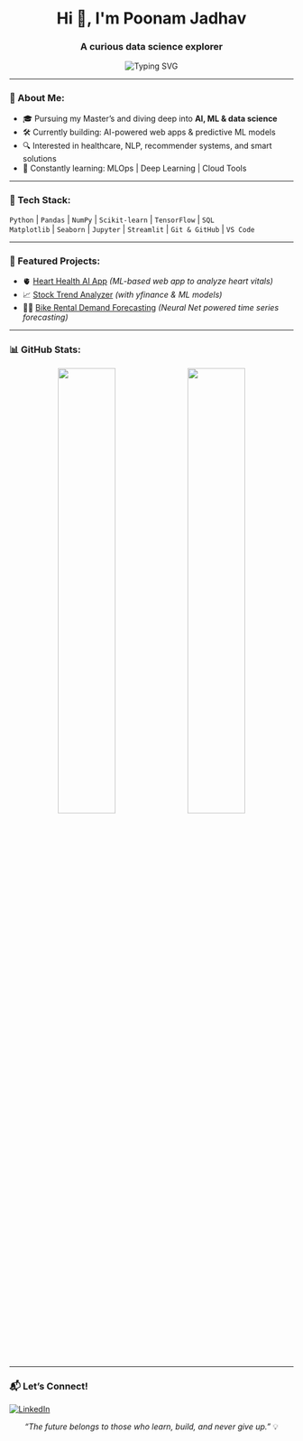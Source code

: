 <h1 align="center">Hi 👋, I'm Poonam Jadhav</h1>
<h3 align="center">A curious data science explorer </h3>

<p align="center">
  <img src="https://readme-typing-svg.demolab.com?font=Fira+Code&weight=500&pause=1000&color=F70094&center=true&vCenter=true&width=435&lines=Data+Science+%7C+AI+%7C+ML;Always+Learning+and+Building+%F0%9F%93%9A;Let%E2%80%99s+turn+data+into+impact+%F0%9F%A4%AB" alt="Typing SVG" />
</p>

---

### 💫 About Me:
- 🎓 Pursuing my Master’s and diving deep into **AI, ML & data science**
- 🛠️ Currently building: AI-powered web apps & predictive ML models
- 🔍 Interested in healthcare, NLP, recommender systems, and smart solutions
- 🌱 Constantly learning: MLOps | Deep Learning | Cloud Tools

---

### 🧰 Tech Stack:
`Python` | `Pandas` | `NumPy` | `Scikit-learn` | `TensorFlow` | `SQL`  
`Matplotlib` | `Seaborn` | `Jupyter` | `Streamlit` | `Git & GitHub` | `VS Code`

---

### 🚀 Featured Projects:
- 🫀 [Heart Health AI App](https://github.com/PoonamJ31) *(ML-based web app to analyze heart vitals)*
- 📈 [Stock Trend Analyzer](https://github.com/PoonamJ31) *(with yfinance & ML models)*
- 🚴‍♀️ [Bike Rental Demand Forecasting](https://github.com/PoonamJ31/Bike_Rental_Demand_NeuralNetwork) *(Neural Net powered time series forecasting)*

---

### 📊 GitHub Stats:
<p align="center">
  <img src="https://github-readme-stats.vercel.app/api?username=PoonamJ31&show_icons=true&theme=radical" width="45%"/>
  <img src="https://github-readme-stats.vercel.app/api/top-langs/?username=PoonamJ31&layout=compact&theme=radical" width="45%"/>
</p>

---

### 📬 Let’s Connect!
[![LinkedIn](https://img.shields.io/badge/LinkedIn-blue?style=for-the-badge&logo=linkedin&logoColor=white)](https://www.linkedin.com/in/poonam-jadhav-78222222a/)  

<p align="center"><i>“The future belongs to those who learn, build, and never give up.”</i> 💡</p>
